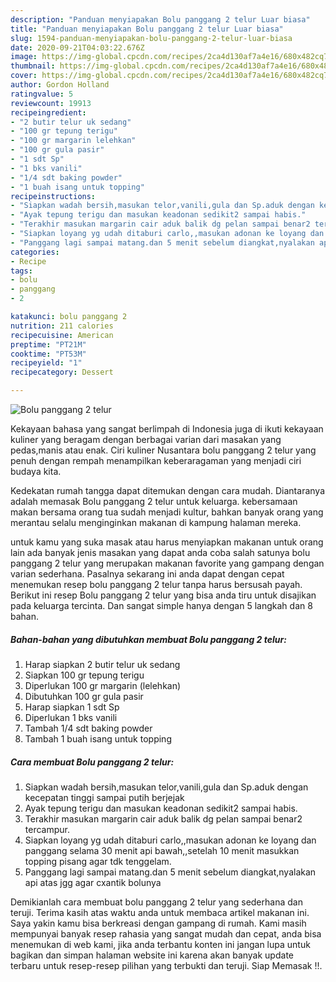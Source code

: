 ```yaml
---
description: "Panduan menyiapakan Bolu panggang 2 telur Luar biasa"
title: "Panduan menyiapakan Bolu panggang 2 telur Luar biasa"
slug: 1594-panduan-menyiapakan-bolu-panggang-2-telur-luar-biasa
date: 2020-09-21T04:03:22.676Z
image: https://img-global.cpcdn.com/recipes/2ca4d130af7a4e16/680x482cq70/bolu-panggang-2-telur-foto-resep-utama.jpg
thumbnail: https://img-global.cpcdn.com/recipes/2ca4d130af7a4e16/680x482cq70/bolu-panggang-2-telur-foto-resep-utama.jpg
cover: https://img-global.cpcdn.com/recipes/2ca4d130af7a4e16/680x482cq70/bolu-panggang-2-telur-foto-resep-utama.jpg
author: Gordon Holland
ratingvalue: 5
reviewcount: 19913
recipeingredient:
- "2 butir telur uk sedang"
- "100 gr tepung terigu"
- "100 gr margarin lelehkan"
- "100 gr gula pasir"
- "1 sdt Sp"
- "1 bks vanili"
- "1/4 sdt baking powder"
- "1 buah isang untuk topping"
recipeinstructions:
- "Siapkan wadah bersih,masukan telor,vanili,gula dan Sp.aduk dengan kecepatan tinggi sampai putih berjejak"
- "Ayak tepung terigu dan masukan keadonan sedikit2 sampai habis."
- "Terakhir masukan margarin cair aduk balik dg pelan sampai benar2 tercampur."
- "Siapkan loyang yg udah ditaburi carlo,,masukan adonan ke loyang dan panggang selama 30 menit api bawah,,setelah 10 menit masukkan topping pisang agar tdk tenggelam."
- "Panggang lagi sampai matang.dan 5 menit sebelum diangkat,nyalakan api atas jgg agar cxantik bolunya"
categories:
- Recipe
tags:
- bolu
- panggang
- 2

katakunci: bolu panggang 2 
nutrition: 211 calories
recipecuisine: American
preptime: "PT21M"
cooktime: "PT53M"
recipeyield: "1"
recipecategory: Dessert

---
```



![Bolu panggang 2 telur](https://img-global.cpcdn.com/recipes/2ca4d130af7a4e16/680x482cq70/bolu-panggang-2-telur-foto-resep-utama.jpg)

Kekayaan bahasa yang sangat berlimpah di Indonesia juga di ikuti kekayaan kuliner yang beragam dengan berbagai varian dari masakan yang pedas,manis atau enak. Ciri kuliner Nusantara bolu panggang 2 telur yang penuh dengan rempah menampilkan keberaragaman yang menjadi ciri budaya kita.




Kedekatan rumah tangga dapat ditemukan dengan cara mudah. Diantaranya adalah memasak Bolu panggang 2 telur untuk keluarga. kebersamaan makan bersama orang tua sudah menjadi kultur, bahkan banyak orang yang merantau selalu menginginkan makanan di kampung halaman mereka.

untuk kamu yang suka masak atau harus menyiapkan makanan untuk orang lain ada banyak jenis masakan yang dapat anda coba salah satunya bolu panggang 2 telur yang merupakan makanan favorite yang gampang dengan varian sederhana. Pasalnya sekarang ini anda dapat dengan cepat menemukan resep bolu panggang 2 telur tanpa harus bersusah payah.
Berikut ini resep Bolu panggang 2 telur yang bisa anda tiru untuk disajikan pada keluarga tercinta. Dan sangat simple hanya dengan 5 langkah dan 8 bahan.


<!--inarticleads1-->

##### Bahan-bahan yang dibutuhkan membuat Bolu panggang 2 telur:

1. Harap siapkan 2 butir telur uk sedang
1. Siapkan 100 gr tepung terigu
1. Diperlukan 100 gr margarin (lelehkan)
1. Dibutuhkan 100 gr gula pasir
1. Harap siapkan 1 sdt Sp
1. Diperlukan 1 bks vanili
1. Tambah 1/4 sdt baking powder
1. Tambah 1 buah isang untuk topping




<!--inarticleads2-->

##### Cara membuat  Bolu panggang 2 telur:

1. Siapkan wadah bersih,masukan telor,vanili,gula dan Sp.aduk dengan kecepatan tinggi sampai putih berjejak
1. Ayak tepung terigu dan masukan keadonan sedikit2 sampai habis.
1. Terakhir masukan margarin cair aduk balik dg pelan sampai benar2 tercampur.
1. Siapkan loyang yg udah ditaburi carlo,,masukan adonan ke loyang dan panggang selama 30 menit api bawah,,setelah 10 menit masukkan topping pisang agar tdk tenggelam.
1. Panggang lagi sampai matang.dan 5 menit sebelum diangkat,nyalakan api atas jgg agar cxantik bolunya




Demikianlah cara membuat bolu panggang 2 telur yang sederhana dan teruji. Terima kasih atas waktu anda untuk membaca artikel makanan ini. Saya yakin kamu bisa berkreasi dengan gampang di rumah. Kami masih mempunyai banyak resep rahasia yang sangat mudah dan cepat, anda bisa menemukan di web kami, jika anda terbantu konten ini jangan lupa untuk bagikan dan simpan halaman website ini karena akan banyak update terbaru untuk resep-resep pilihan yang terbukti dan teruji. Siap Memasak !!. 
